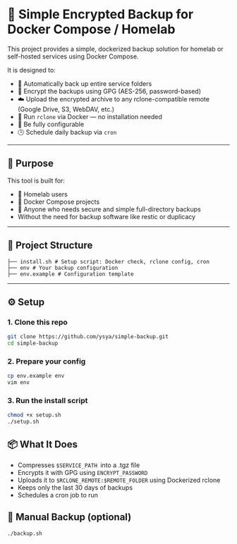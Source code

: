 # 🔐 Simple Encrypted Backup for Docker Compose / Homelab

This project provides a simple, dockerized backup solution for homelab or self-hosted services using Docker Compose.

It is designed to:

- 🔄 Automatically back up entire service folders
- 🔐 Encrypt the backups using GPG (AES-256, password-based)
- ☁️ Upload the encrypted archive to any rclone-compatible remote (Google Drive, S3, WebDAV, etc.)
- 🐳 Run `rclone` via Docker — no installation needed
- 🧩 Be fully configurable
- 🕒 Schedule daily backup via `cron`

---

## 🎯 Purpose

This tool is built for:

- 🏡 Homelab users
- 🐳 Docker Compose projects
- 💾 Anyone who needs secure and simple full-directory backups
- Without the need for backup software like restic or duplicacy

---

## 📁 Project Structure

```├── backup.sh # Main backup logic (compression + encryption + upload) 
├── install.sh # Setup script: Docker check, rclone config, cron 
├── env # Your backup configuration 
├── env.example # Configuration template
```


---

## ⚙️ Setup

### 1. Clone this repo

```bash
git clone https://github.com/ysya/simple-backup.git
cd simple-backup
```

### 2. Prepare your config
```bash
cp env.example env
vim env
```

### 3. Run the install script
```bash
chmod +x setup.sh
./setup.sh
```

## 📦 What It Does
- Compresses `$SERVICE_PATH `into a .tgz file
- Encrypts it with GPG using `ENCRYPT_PASSWORD`
- Uploads it to `$RCLONE_REMOTE:$REMOTE_FOLDER` using Dockerized rclone
- Keeps only the last 30 days of backups
- Schedules a cron job to run

## 💬 Manual Backup (optional)
```bash
./backup.sh
```